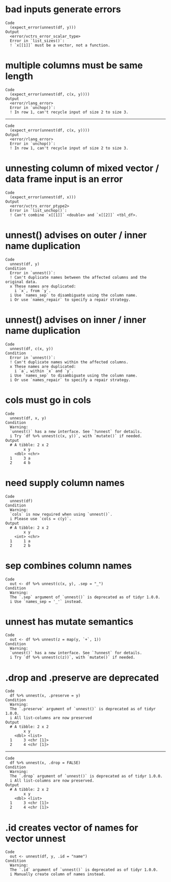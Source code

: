 # bad inputs generate errors

    Code
      (expect_error(unnest(df, y)))
    Output
      <error/vctrs_error_scalar_type>
      Error in `list_sizes()`:
      ! `x[[1]]` must be a vector, not a function.

# multiple columns must be same length

    Code
      (expect_error(unnest(df, c(x, y))))
    Output
      <error/rlang_error>
      Error in `unchop()`:
      ! In row 1, can't recycle input of size 2 to size 3.

---

    Code
      (expect_error(unnest(df, c(x, y))))
    Output
      <error/rlang_error>
      Error in `unchop()`:
      ! In row 1, can't recycle input of size 2 to size 3.

# unnesting column of mixed vector / data frame input is an error

    Code
      (expect_error(unnest(df, x)))
    Output
      <error/vctrs_error_ptype2>
      Error in `list_unchop()`:
      ! Can't combine `x[[1]]` <double> and `x[[2]]` <tbl_df>.

# unnest() advises on outer / inner name duplication

    Code
      unnest(df, y)
    Condition
      Error in `unnest()`:
      ! Can't duplicate names between the affected columns and the original data.
      x These names are duplicated:
        i `x`, from `y`.
      i Use `names_sep` to disambiguate using the column name.
      i Or use `names_repair` to specify a repair strategy.

# unnest() advises on inner / inner name duplication

    Code
      unnest(df, c(x, y))
    Condition
      Error in `unnest()`:
      ! Can't duplicate names within the affected columns.
      x These names are duplicated:
        i `a`, within `x` and `y`.
      i Use `names_sep` to disambiguate using the column name.
      i Or use `names_repair` to specify a repair strategy.

# cols must go in cols

    Code
      unnest(df, x, y)
    Condition
      Warning:
      `unnest()` has a new interface. See `?unnest` for details.
      i Try `df %>% unnest(c(x, y))`, with `mutate()` if needed.
    Output
      # A tibble: 2 x 2
            x y    
        <dbl> <chr>
      1     3 a    
      2     4 b    

# need supply column names

    Code
      unnest(df)
    Condition
      Warning:
      `cols` is now required when using `unnest()`.
      i Please use `cols = c(y)`.
    Output
      # A tibble: 2 x 2
            x y    
        <int> <chr>
      1     1 a    
      2     2 b    

# sep combines column names

    Code
      out <- df %>% unnest(c(x, y), .sep = "_")
    Condition
      Warning:
      The `.sep` argument of `unnest()` is deprecated as of tidyr 1.0.0.
      i Use `names_sep = '_'` instead.

# unnest has mutate semantics

    Code
      out <- df %>% unnest(z = map(y, `+`, 1))
    Condition
      Warning:
      `unnest()` has a new interface. See `?unnest` for details.
      i Try `df %>% unnest(c(z))`, with `mutate()` if needed.

# .drop and .preserve are deprecated

    Code
      df %>% unnest(x, .preserve = y)
    Condition
      Warning:
      The `.preserve` argument of `unnest()` is deprecated as of tidyr 1.0.0.
      i All list-columns are now preserved
    Output
      # A tibble: 2 x 2
            x y        
        <dbl> <list>   
      1     3 <chr [1]>
      2     4 <chr [1]>

---

    Code
      df %>% unnest(x, .drop = FALSE)
    Condition
      Warning:
      The `.drop` argument of `unnest()` is deprecated as of tidyr 1.0.0.
      i All list-columns are now preserved.
    Output
      # A tibble: 2 x 2
            x y        
        <dbl> <list>   
      1     3 <chr [1]>
      2     4 <chr [1]>

# .id creates vector of names for vector unnest

    Code
      out <- unnest(df, y, .id = "name")
    Condition
      Warning:
      The `.id` argument of `unnest()` is deprecated as of tidyr 1.0.0.
      i Manually create column of names instead.

